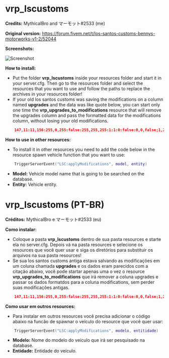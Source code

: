 # vrp_lscustoms
**Credits:** MythicalBro and マーモット#2533 (me)

**Original version:** https://forum.fivem.net/t/los-santos-customs-bennys-motorworks-v1-2/52044

**Screenshots:**

   ![Screenshot](https://i.imgur.com/jOh7fAb.png)

**How to install:**

   - Put the folder **vrp_lscustoms** inside your resources folder and start it in your server.cfg. Then go to the resources folder and select the resources that you want to use and follow the paths to replace the archives in your resources folder!
   - If your old los santos customs was saving the modifications on a column named **upgrades** and the data was like quote below, you can start only one time the  **vrp_upgrades_to_modifications** resource that will remove the upgrades column and pass the formatted data for the modifications column, without losing your old modifications.
   ```json
       147,11:11,156:255,0,255:false:255,255,255:1:1:0:false:0,0,false;1,2,false;2,0,false;3,1,false;4,1,false;5,-1,false;6,-1,false;7,0,false;8,-1,false;9,-1,false;10,0,false;11,2,false;12,2,false;13,2,false;14,-1,false;15,3,false;16,4,false;17,-1,false;18,-1,true;19,-1,false;20,-1,false;21,-1,false;22,-1,true;23,-1,false;24,-1,false;25,-1,false;26,-1,false;27,-1,false;28,-1,false;29,-1,false;30,-1,false;31,-1,false;32,-1,false;33,-1,false;34,-1,false;35,-1,false;36,-1,false;37,-1,false;38,-1,false;39,-1,false;40,-1,false;41,-1,false;42,-1,false;43,-1,false;44,-1,false;45,-1,false;46,-1,false;47,-1,false;48,-1,false
   ```  
       
**How to use in other resources:**

   - To install it in other resources you need to add the code below in the resource spawn vehicle function that you want to use:
   ```lua
       TriggerServerEvent("LSC:applyModifications", model, entity)
   ```
   - **Model:** Vehicle model name that is going to be searched on the database.
   - **Entity:** Vehicle entity.   
    

# vrp_lscustoms (PT-BR)

**Créditos:** MythicalBro e マーモット#2533 (eu)

**Como instalar:**
    
   - Coloque a pasta **vrp_lscustoms** dentro de sua pasta resources e starte ela no server.cfg. Depois vá na pasta resources e selecione os resources que você quer usar e siga os diretórios para substituir os arquivos na sua pasta resources!
   - Se sua los santos customs antiga estava salvando as modificações em um coluna chamada **upgrades** e os dados eram parecidos com a citação abaixo, você pode startar apenas uma o vez o resource **vrp_upgrades_to_modifications** que irá remover a coluna upgrades e passar os dados formatdos para a coluna modifications, sem perder suas modificações antigas. 
   ```json
       147,11:11,156:255,0,255:false:255,255,255:1:1:0:false:0,0,false;1,2,false;2,0,false;3,1,false;4,1,false;5,-1,false;6,-1,false;7,0,false;8,-1,false;9,-1,false;10,0,false;11,2,false;12,2,false;13,2,false;14,-1,false;15,3,false;16,4,false;17,-1,false;18,-1,true;19,-1,false;20,-1,false;21,-1,false;22,-1,true;23,-1,false;24,-1,false;25,-1,false;26,-1,false;27,-1,false;28,-1,false;29,-1,false;30,-1,false;31,-1,false;32,-1,false;33,-1,false;34,-1,false;35,-1,false;36,-1,false;37,-1,false;38,-1,false;39,-1,false;40,-1,false;41,-1,false;42,-1,false;43,-1,false;44,-1,false;45,-1,false;46,-1,false;47,-1,false;48,-1,false
   ```

**Como usar em outros resources:**

   - Para instalar em outros resources você precisa adicionar o código abaixo na funcão de spawnar o veículo do resource que você quer usar:
   ```lua
       TriggerServerEvent("LSC:applyModifications", modelo, entitidade)
   ```
   - **Modelo:** Nome do modelo do veículo que irá ser pesquisado na database.
   - **Entidade:** Entidade do veículo.


    
    